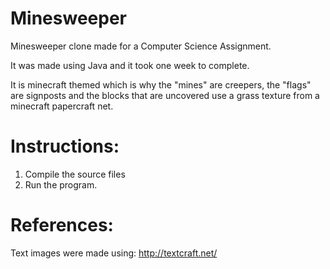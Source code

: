 Minesweeper
===========

Minesweeper clone made for a Computer Science Assignment.

It was made using Java and it took one week to complete.

It is minecraft themed which is why the "mines" are creepers, the "flags" are signposts and the blocks that are uncovered use a grass texture from a minecraft papercraft net.

Instructions:
===============
1. Compile the source files
2. Run the program.

References:
============
Text images were made using: http://textcraft.net/